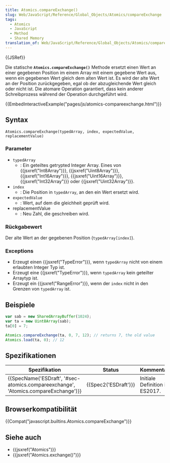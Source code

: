 ```yaml
---
title: Atomics.compareExchange()
slug: Web/JavaScript/Reference/Global_Objects/Atomics/compareExchange
tags:
  - Atomics
  - JavaScript
  - Method
  - Shared Memory
translation_of: Web/JavaScript/Reference/Global_Objects/Atomics/compareExchange
---
```

{{JSRef}}

Die statische **`Atomics.compareExchange()`** Methode ersetzt einen Wert an einer gegebenen Position im einem Array mit einem gegebene Wert aus, wenn ein gegebenen Wert gleich dem alten Wert ist. Es wird der alte Wert an der Position zurückgegeben, egal ob der abzugleichende Wert gleich oder nicht ist. Die atomare Operation garantiert, dass kein anderer Schreibprozess während der Operation durchgeführt wird.

{{EmbedInteractiveExample("pages/js/atomics-compareexchange.html")}}

## Syntax

    Atomics.compareExchange(typedArray, index, expectedValue, replacementValue)

### Parameter

- `typedArray`
  - : Ein geteiltes getrypted Integer Array. Eines von {{jsxref("Int8Array")}}, {{jsxref("Uint8Array")}}, {{jsxref("Int16Array")}}, {{jsxref("Uint16Array")}}, {{jsxref("Int32Array")}} oder {{jsxref("Uint32Array")}}.
- `index`
  - : Die Position in `typedArray`, an den ein Wert ersetzt wird.
- `expectedValue`
  - : Wert, auf dem die gleichheit geprüft wird.
- replacementValue
  - : Neu Zahl, die geschreiben wird.

### Rückgabewert

Der alte Wert an der gegebenen Position (`typedArray[index]`).

### Exceptions

- Erzeugt einen {{jsxref("TypeError")}}, wenn `typedArray` nicht von einem erlaubten Integer Typ ist.
- Erzeugt eine {{jsxref("TypeError")}}, wenn `typedArray` kein geteilter Arraytyp ist.
- Erzeugt ein {{jsxref("RangeError")}}, wenn der `index` nicht in den Grenzen von `typedArray` ist.

## Beispiele

```js
var sab = new SharedArrayBuffer(1024);
var ta = new Uint8Array(sab);
ta[0] = 7;

Atomics.compareExchange(ta, 0, 7, 12); // returns 7, the old value
Atomics.load(ta, 0); // 12
```

## Spezifikationen

| Spezifikation                                                                                                | Status                       | Kommentar                      |
| ------------------------------------------------------------------------------------------------------------ | ---------------------------- | ------------------------------ |
| {{SpecName('ESDraft', '#sec-atomics.compareexchange', 'Atomics.compareExchange')}} | {{Spec2('ESDraft')}} | Initiale Definition in ES2017. |

## Browserkompatibilität

{{Compat("javascript.builtins.Atomics.compareExchange")}}

## Siehe auch

- {{jsxref("Atomics")}}
- {{jsxref("Atomics.exchange()")}}
